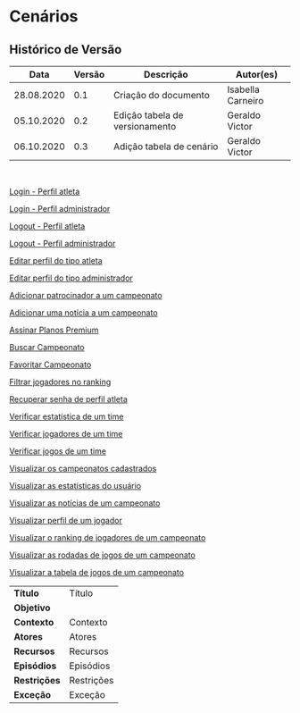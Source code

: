 # Cenários
<div class="line"></div>

## Histórico de Versão
<table class="table table-striped border">
    <thead>
        <th>Data</th> 
        <th>Versão </th> 
        <th>Descrição</th> 
        <th>Autor(es)</th>
    </thead>
    <tbody>
        <tr>
            <td> 28.08.2020 </td>
            <td>  0.1   </td>
            <td> Criação do documento</td>
            <td> Isabella Carneiro </td>
        </tr>
		<tr>
            <td> 05.10.2020 </td>
            <td>  0.2   </td>
            <td> Edição tabela de versionamento</td>
            <td> Geraldo Victor </td>
        </tr>
    	<tr>
            <td> 06.10.2020 </td>
            <td>  0.3   </td>
            <td> Adição tabela de cenário</td>
            <td> Geraldo Victor </td>
        </tr>
    </tbody>
</table>
<br>

<!-- Linkagens dos cenários -->
<p><a href="../login-atleta">Login - Perfil atleta</a></p>
<p><a href="../login-admin">Login - Perfil administrador</a></p>
<p><a href="../logout-atleta">Logout - Perfil atleta</a></p>
<p><a href="../logout-admin">Logout - Perfil administrador</a></p>
<p><a href="../editar-perfil-atleta">Editar perfil do tipo atleta</a></p>
<p><a href="../editar-perfil-admin">Editar perfil do tipo administrador</a></p>
<p><a href="../adicionar-patrocinador">Adicionar patrocinador a um campeonato</a></p>
<p><a href="../adicionar-noticia">Adicionar uma notícia a um campeonato</a></p>
<p><a href="../assinar_premium">Assinar Planos Premium</a></p>
<p><a href="../buscar_campeonato">Buscar Campeonato</a></p>
<p><a href="../favoritar_campeonato">Favoritar Campeonato</a></p>
<p><a href="../filtrar_jogadores_ranking">Filtrar jogadores no ranking</a></p>
<p><a href="../recuperar_senha_atleta">Recuperar senha de perfil atleta</a></p>
<p><a href="../verificar_estatistica_time">Verificar estatística de um time</a></p>
<p><a href="../verificar_jogadores_time">Verificar jogadores de um time</a></p>
<p><a href="../verificar_jogos_time">Verificar jogos de um time</a></p>
<p><a href="../Visualizar_campeonatos_cadastrados">Visualizar os campeonatos cadastrados</a></p>
<p><a href="../visualizar_estatistica">Visualizar as estatísticas do usuário</a></p>
<p><a href="../visualizar_noticias">Visualizar as notícias de um campeonato</a></p>
<p><a href="../visualizar_perfil_jogador">Visualizar perfil de um jogador</a></p>
<p><a href="../visualizar_ranking">Visualizar o ranking de jogadores de um campeonato</a></p>
<p><a href="../visualizar_rodadas">Visualizar as rodadas de jogos de um campeonato</a></p>
<p><a href="../visualizar_tabela">Visualizar a tabela de jogos de um campeonato</a></p>

















<table class="table table-striped border">
    <tr>
        <td>
            <b>Título</b>
        </td>
        <td>
            Título
        </td>
    </tr>
    <tr>
        <td>
            <b>Objetivo</b>
        </td>
    </tr>
    <tr>
        <td>
            <b>Contexto</b>
        </td>
        <td>
            Contexto
        </td>
    </tr>
    <tr>
        <td>
            <b>Atores</b>
        </td>
        <td>
            Atores
        </td>
    </tr>
    <tr>
        <td>
            <b>Recursos</b>
        </td>
        <td>
            Recursos
        </td>
    </tr>
    <tr>
        <td>
            <b>Episódios</b>
        </td>
        <td>
            Episódios
        </td>
    </tr>
    <tr>
        <td>
            <b>Restrições</b>
        </td>
        <td>
            Restrições
        </td>
    </tr>
    <tr>
        <td>
            <b>Exceção</b>
        </td>
        <td>
            Exceção
        </td>
    </tr>
</table>